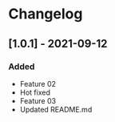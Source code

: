 # Changelog
## [1.0.1] - 2021-09-12
### Added
- Feature 02
- Hot fixed
- Feature 03
- Updated README.md

